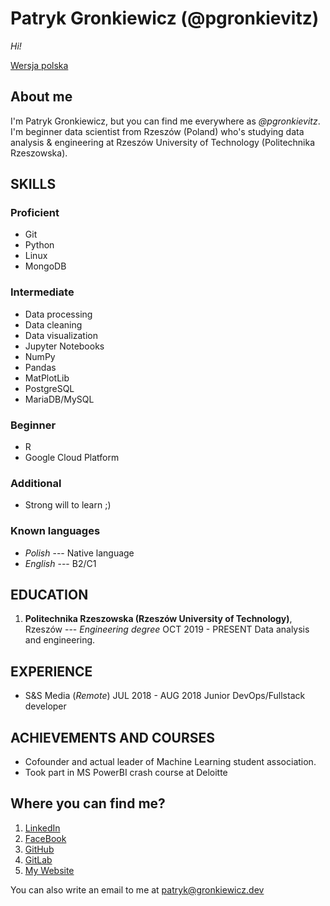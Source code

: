 # Patryk Gronkiewicz (@pgronkievitz)

*Hi!*

[Wersja
polska](https://github.com/pgronkievitz/pgronkievitz/blob/master/README_pl.md)

## About me

I\'m Patryk Gronkiewicz, but you can find me everywhere as
*@pgronkievitz*. I\'m beginner data scientist from Rzeszów (Poland)
who\'s studying data analysis & engineering at Rzeszów University of
Technology (Politechnika Rzeszowska).

## SKILLS

### Proficient

- Git
- Python
- Linux
- MongoDB

### Intermediate

- Data processing
- Data cleaning
- Data visualization
- Jupyter Notebooks
- NumPy
- Pandas
- MatPlotLib
- PostgreSQL
- MariaDB/MySQL

### Beginner

- R
- Google Cloud Platform

### Additional

- Strong will to learn ;)

### Known languages

- *Polish* --- Native language
- *English* --- B2/C1

## EDUCATION

1. **Politechnika Rzeszowska (Rzeszów University of Technology)**,
    Rzeszów --- *Engineering degree*
    OCT 2019 - PRESENT
    Data analysis and engineering.

## EXPERIENCE

- S&S Media (*Remote*)
    JUL 2018 - AUG 2018
    Junior DevOps/Fullstack developer

## ACHIEVEMENTS AND COURSES

- Cofounder and actual leader of Machine Learning student association.
- Took part in MS PowerBI crash course at Deloitte

## Where you can find me?

1. [LinkedIn](https://linkedin.com/in/pgronkievitz)
2. [FaceBook](https://facebook.com/pgronkievitz)
3. [GitHub](https://github.com/pgronkievitz)
4. [GitLab](https://gitlab.com/pgronkievitz)
5. [My Website](https://gronkiewicz.dev)

You can also write an email to me at <patryk@gronkiewicz.dev>
